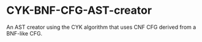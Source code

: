# CYK-BNF-CFG-AST-creator
An AST creator using the CYK algorithm that uses CNF CFG derived from a BNF-like CFG.
